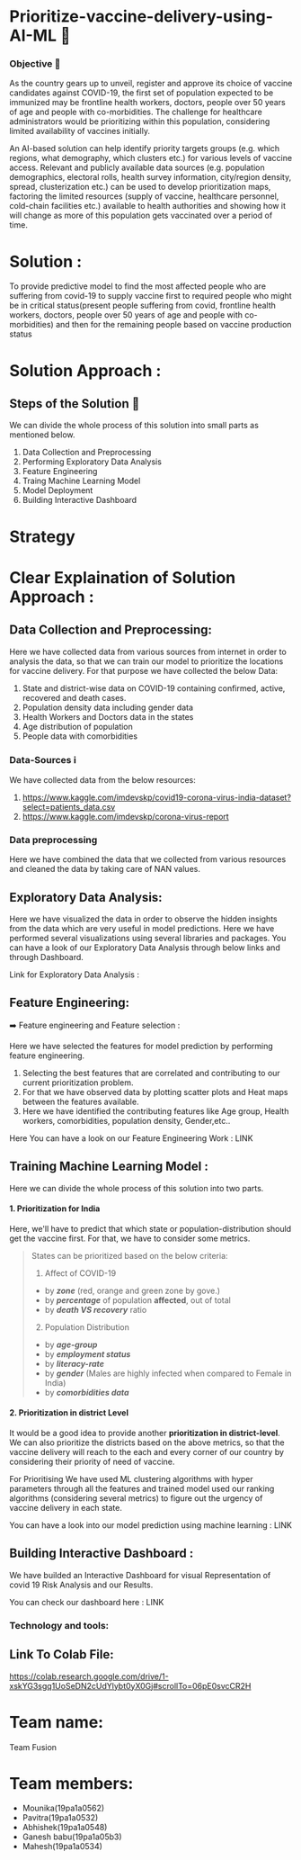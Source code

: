 # Prioritize-vaccine-delivery-using-AI-ML 🚚

### Objective :dart:
As the country gears up to unveil, register and approve its choice of vaccine candidates against COVID-19, the first set of population expected to be immunized may be frontline health workers, doctors, people over 50 years of age and people with co-morbidities. The challenge for healthcare administrators would be  prioritizing within this population, considering limited availability of vaccines initially.

An AI-based solution can help identify priority targets groups (e.g. which regions, what demography, which clusters etc.) for various levels of vaccine access. Relevant and publicly available data sources (e.g. population demographics, electoral rolls, health survey information, city/region density, spread, clusterization etc.) can be used to develop prioritization maps, factoring the limited resources (supply of vaccine, healthcare personnel, cold-chain facilities etc.) available to health authorities and showing how it will change as more of this population gets vaccinated over a period of time.

# Solution :

To provide predictive model to find the most affected people who are suffering from covid-19 to supply vaccine first to required people who might be in critical status(present people suffering from covid, frontline health workers, doctors, people over 50 years of age and people with co-morbidities) and then for the remaining people based on vaccine production status


<h1> Solution Approach :</h1>

## Steps of the Solution 🐾 

We can divide the whole process of this solution into small parts as mentioned below.  
1. Data Collection and Preprocessing
2. Performing Exploratory Data Analysis 
3. Feature Engineering
4. Traing Machine Learning Model
5. Model Deployment
6. Building Interactive Dashboard

# Strategy

# Clear Explaination of Solution Approach :
 
## Data Collection and Preprocessing:

Here we have collected data from various sources from internet in order to analysis the data, so that we can train our model to prioritize the locations for vaccine delivery. For that purpose we have collected the below Data:
1. State and district-wise data on COVID-19 containing confirmed, active, recovered and death cases.
2. Population density data including gender data
3. Health Workers and Doctors data in the states
4. Age distribution of population
5. People data with comorbidities

### Data-Sources ℹ️ 
We have collected data from the below resources:

  1. https://www.kaggle.com/imdevskp/covid19-corona-virus-india-dataset?select=patients_data.csv
  2. https://www.kaggle.com/imdevskp/corona-virus-report

### Data preprocessing 

Here we have combined the data that we collected from various resources and cleaned the data by taking care of NAN values.

## Exploratory Data Analysis:

Here we have visualized the data in order to observe the hidden insights from the data which are very useful in model predictions. Here we have performed several visualizations using several libraries and packages. You can have a look of our Exploratory Data Analysis through below links and through Dashboard.

Link for Exploratory Data Analysis :

## Feature Engineering:

:arrow_right: Feature engineering and Feature selection :

Here we have selected the features for model prediction by performing feature engineering.
1. Selecting the best features that are correlated and contributing to our current prioritization problem.
2. For that we have observed data by plotting scatter plots and Heat maps between the features available.
3. Here we have identified the contributing features like Age group, Health workers, comorbidities, population density, Gender,etc..

Here You can have a look on our Feature Engineering Work : LINK

## Training Machine Learning Model :

Here we can divide the whole process of this solution into two parts. 

#### **1. Prioritization for India**  

Here, we'll have to predict that which state or population-distribution should get the vaccine first. For that, we have to consider some metrics.  
> States can be prioritized based on the below criteria:  
> 1. Affect of COVID-19  
>   * by ***zone*** (red, orange and green zone by gove.)  
>   * by ***percentage*** of population **affected**, out of total  
>   * by ***death VS recovery*** ratio  
> 2. Population Distribution
>   * by ***age-group***  
>   * by ***employment status***  
>   * by ***literacy-rate***
>   * by ***gender*** (Males are highly infected when compared to Female in India)
>   * by ***comorbidities data***

#### **2. Prioritization in district Level** 

It would be a good idea to provide another **prioritization in district-level**. We can also prioritize the districts based on the above metrics, so that the vaccine delivery  will reach to the each and every corner of our country by considering their priority of need of vaccine.

For Prioritising We have used ML clustering algorithms with hyper parameters through all the features and trained model used our ranking algorithms (considering several metrics) to figure out the urgency of vaccine delivery in each state.

You can have a look into our model prediction using machine learning : LINK

## Building Interactive Dashboard :

We have builded an Interactive Dashboard for visual Representation of covid 19 Risk Analysis and our Results.

You can check our dashboard here : LINK

### Technology and tools:


## Link To Colab File:
https://colab.research.google.com/drive/1-xskYG3sgq1UoSeDN2cUdYlybt0yX0Gj#scrollTo=06pE0svcCR2H

# Team name:  
Team Fusion

<h1>Team members:</h1>

<ul>
  <li>Mounika(19pa1a0562)</li>
  <li>Pavitra(19pa1a0532)</li>
  <li>Abhishek(19pa1a0548)</li>
  <li>Ganesh babu(19pa1a05b3)</li>
  <li>Mahesh(19pa1a0534)</li>
</ul>





